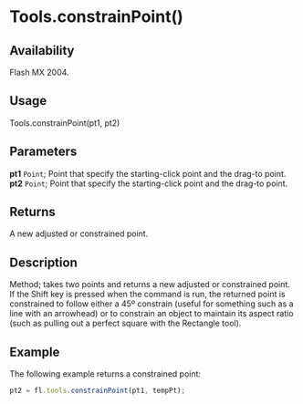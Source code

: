 # Tools.constrainPoint()

## Availability

Flash MX 2004.

## Usage

Tools.constrainPoint(pt1, pt2)

## Parameters

**pt1** `Point`; Point that specify the starting-click point and the drag-to point.
**pt2** `Point`; Point that specify the starting-click point and the drag-to point.

## Returns

A new adjusted or constrained point.

## Description

Method; takes two points and returns a new adjusted or constrained point. If the Shift key is pressed when the command is run, the returned point is constrained to follow either a 45º constrain (useful for something such as a line with an arrowhead) or to constrain an object to maintain its aspect ratio (such as pulling out a perfect square with the Rectangle tool).

## Example

The following example returns a constrained point:

```javascript
pt2 = fl.tools.constrainPoint(pt1, tempPt);
```
